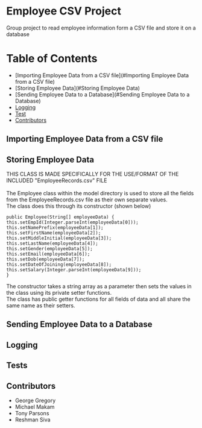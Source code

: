 # Employee CSV Project

Group project to read employee information form a CSV file and store it on a database

# Table of Contents

* [Importing Employee Data from a CSV file](#Importing Employee Data from a CSV file)
* [Storing Employee Data](#Storing Employee Data)
* [Sending Employee Data to a Database](#Sending Employee Data to a Database)
* [Logging](#Logging)
* [Test](#Tests)
* [Contributors](#Contributors)


## Importing Employee Data from a CSV file

## Storing Employee Data 
THIS CLASS IS MADE SPECIFICALLY FOR THE USE/FORMAT OF THE INCLUDED "EmployeeRecords.csv" FILE
<br /> <br />
The Employee class within the model directory is used to store all the fields from the EmployeeRecords.csv file
as their own separate values.
<br />
The class does this through its constructor (shown below)
```
public Employee(String[] employeeData) {
this.setEmpId(Integer.parseInt(employeeData[0]));
this.setNamePrefix(employeeData[1]);
this.setFirstName(employeeData[2]);
this.setMiddleInitial(employeeData[3]);
this.setLastName(employeeData[4]);
this.setGender(employeeData[5]);
this.setEmail(employeeData[6]);
this.setDob(employeeData[7]);
this.setDateOfJoining(employeeData[8]);
this.setSalary(Integer.parseInt(employeeData[9]));
}
```
The constructor takes a string array as a parameter then sets the values in the class using its private setter functions.
<br />
The class has public getter functions for all fields of data and all share the same name as their setters. 

## Sending Employee Data to a Database

## Logging

## Tests

## Contributors

* George Gregory
* Michael Makam
* Tony Parsons
* Reshman Siva